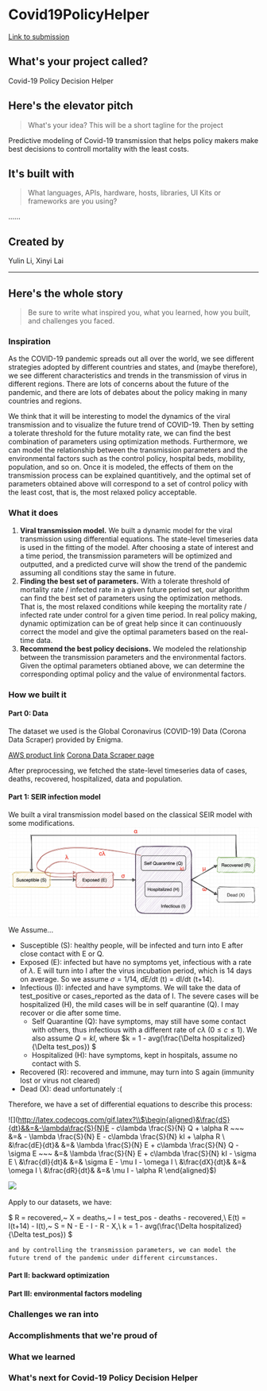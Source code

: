 # Covid19PolicyHelper
[Link to submission](https://devpost.com/submit-to/10147-aws-data-exchange-challenge/start/submissions/172323-covid-19-policy-decision-helper/edit)


## What's your project called?
Covid-19 Policy Decision Helper


## Here's the elevator pitch
> What's your idea? This will be a short tagline for the project

Predictive modeling of Covid-19 transmission that helps policy makers make best decisions to controll mortality with the least costs.


## It's built with
> What languages, APIs, hardware, hosts, libraries, UI Kits or frameworks are you using?

......

## Created by
Yulin Li, Xinyi Lai

---

## Here's the whole story
> Be sure to write what inspired you, what you learned, how you built, and challenges you faced.

### Inspiration

As the COVID-19 pandemic spreads out all over the world, we see different strategies adopted by different countries and states, and (maybe therefore), we see different characteristics and trends in the transmission of virus in different regions. There are lots of concerns about the future of the pandemic, and there are lots of debates about the policy making in many countries and regions.

We think that it will be interesting to model the dynamics of the viral transmission and to visualize the future trend of COVID-19. Then by setting a tolerate threshold for the future motality rate, we can find the best combination of parameters using optimization methods. Furthermore, we can model the relationship between the transmission parameters and the environmental factors such as the control policy, hospital beds, mobility, population, and so on. Once it is modeled, the effects of them on the transmission process can be explained quantitively, and the optimal set of parameters obtained above will correspond to a set of control policy with the least cost, that is, the most relaxed policy acceptable.


### What it does

1. **Viral transmission model.**
    We built a dynamic model for the viral transmission using differential equations. The state-level timeseries data is used in the fitting of the model. After choosing a state of interest and a time period, the transmission parameters will be optimized and outputted, and a predicted curve will show the trend of the pandemic assuming all conditions stay the same in future.  
2. **Finding the best set of parameters.**
    With a tolerate threshold of mortality rate / infected rate in a given future period set, our algorithm can find the best set of parameters using the optimization methods. That is, the most relaxed conditions while keeping the mortality rate / infected rate under control for a given time period. In real policy making,  dynamic optimization can be of great help since it can continuously correct the model and give the optimal parameters based on the real-time data.
3. **Recommend the best policy decisions.**
    We modeled the relationship between the transmission parameters and the environmental factors. Given the optimal parameters obtianed above, we can determine the corresponding optimal policy and the value of environmental factors.



### How we built it


#### Part 0: Data

The dataset we used is the Global Coronavirus (COVID-19) Data (Corona Data Scraper) provided by Enigma. 

[AWS product link](https://aws.amazon.com/marketplace/pp/prodview-vtnf3vvvheqzw?qid=1597409751562&sr=0-1&ref_=brs_res_product_title#overview)
[Corona Data Scraper page](https://coronadatascraper.com/#home)

After preprocessing, we fetched the state-level timeseries data of cases, deaths, recovered, hospitalized, data and population.


#### Part 1: SEIR infection model

We built a viral transmission model based on the classical SEIR model with some modifications. 
![modified SEIR model](https://github.com/Xinyi-Lai/Covid19PolicyHelper/raw/master/model.png)

We Assume...

* Susceptible (S): healthy people, will be infected and turn into E after close contact with E or Q.
* Exposed (E): infected but have no symptoms yet, infectious with a rate of $\lambda$. E will turn into I after the virus incubation period, which is 14 days on average. So we assume $\sigma = 1/14$, dE/dt (t) = dI/dt (t+14).
* Infectious (I): infected and have symptoms. We will take the data of test_positive or cases_reported as the data of I. The severe cases will be hospitalized (H), the mild cases will be in self quarantine (Q). I may recover or die after some time.
    * Self Quarantine (Q): have symptoms, may still have some contact with others, thus infectious with a different rate of $c\lambda$ ($0 \le c \le 1$). We also assume $Q = kI$, where $k = 1 - avg(\frac{\Delta hospitalized}{\Delta test\_pos}) $
    * Hospitalized (H): have symptoms, kept in hospitals, assume no contact with S. 
* Recovered (R): recovered and immune, may turn into S again (immunity lost or virus not cleared)
* Dead (X): dead unfortunately :(


Therefore, we have a set of differential equations to describe this process:

![](http://latex.codecogs.com/gif.latex?\\$\begin{aligned}&\frac{dS}{dt}&&=&-\lambda\frac{S}{N}E - c\lambda \frac{S}{N} Q + \alpha R ~~~ &=& - \lambda \frac{S}{N} E - c\lambda \frac{S}{N} kI + \alpha R \\ &\frac{dE}{dt}& &=&   \lambda \frac{S}{N} E + c\lambda \frac{S}{N} Q - \sigma E ~~~ &=&   \lambda \frac{S}{N} E + c\lambda \frac{S}{N} kI - \sigma E \\ &\frac{dI}{dt}& &=& \sigma E - \mu I - \omega I  \\ &\frac{dX}{dt}& &=& \omega I  \\ &\frac{dR}{dt}& &=& \mu I - \alpha R  \end{aligned}$)

![](http://latex.codecogs.com/gif.latex?\\$S+E+I+R+X=N,~I=Q+H$)


Apply to our datasets, we have:

$ R = recovered,~ X = deaths,~ I = test\_pos - deaths - recovered,\\
E(t) = I(t+14) - I(t),~ S = N - E - I - R - X,\\
k = 1 - avg(\frac{\Delta hospitalized}{\Delta test\_pos})
$



    and by controlling the transmission parameters, we can model the future trend of the pandemic under different circumstances. 

#### Part II: backward optimization





#### Part III: environmental factors modeling






### Challenges we ran into

### Accomplishments that we're proud of

### What we learned

### What's next for Covid-19 Policy Decision Helper
